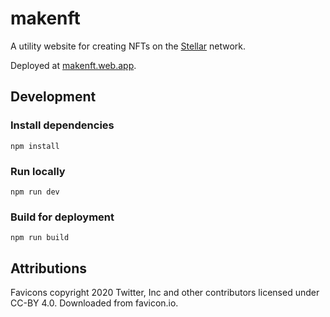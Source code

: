 # makenft

A utility website for creating NFTs on the [Stellar] network.

Deployed at [makenft.web.app].

## Development

### Install dependencies

```
npm install
```

### Run locally

```
npm run dev
```

### Build for deployment

```
npm run build
```

[Stellar]: https://stellar.org
[makenft.web.app]: https://makenft.web.app

## Attributions

Favicons copyright 2020 Twitter, Inc and other contributors licensed under
CC-BY 4.0. Downloaded from favicon.io.
